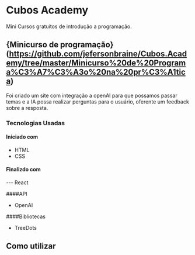 # Cubos Academy

Mini Cursos gratuitos de introdução a programação.

## {Minicurso de programação}(https://github.com/jefersonbraine/Cubos.Academy/tree/master/Minicurso%20de%20Programa%C3%A7%C3%A3o%20na%20pr%C3%A1tica)
Foi criado um site com integração a openAI para que possamos passar temas e a IA possa realizar perguntas para o usuário,
oferente um feedback sobre a resposta.

### Tecnologias Usadas

#### Iniciado com
- HTML
- CSS

#### Finalizdo com
--- React

####API
- OpenAI

####Bibliotecas
- TreeDots


## Como utilizar
